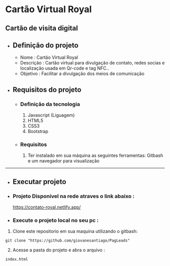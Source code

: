 # Cartão Virtual Royal
Cartão de visita digital 
---
- ##  Definição do projeto
    - Nome : Cartão Virtual Royal
    - Descrição : Cartão virtual para divulgação de contato, redes socias e localização usada em Qr-code e tag NFC..
    - Objetivo : Facilitar a divulgação dos meios de comunicação  
- ## Requisitos do projeto 
    - ### Definição da tecnologia
        1. Javascript (Liguagem)
        2. HTML5
        3. CSS3
        4. Bootstrap
    - ### Requisitos 
        1. Ter instalado em sua máquina as seguintes ferramentas: Gitbash e um navegador para visualização
               
---
- ## Executar projeto 
 - ###  Projeto Disponivel na rede atraves o link abaixo :

     https://contato-royal.netlify.app/

- ### Execute o projeto local no seu pc : 
 
 1. Clone este repositorio em sua maquina utilizando o gitbash:
 
``` 
git clone "https://github.com/giovanesantiago/PagLeads"
```

2. Acesse a pasta do projeto e abra o arquivo :

``` 
index.html
```

